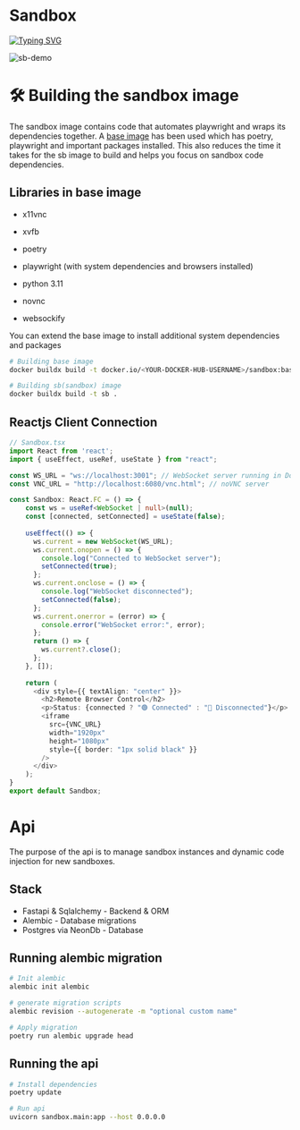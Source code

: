 # Sandbox
[![Typing SVG](https://readme-typing-svg.demolab.com?font=Fira+Code&weight=100&size=25&duration=2000&pause=1000&background=000000&center=true&vCenter=true&width=500&height=81&lines=Run+playwright+in+a+sandbox)](https://git.io/typing-svg)

![sb-demo](https://github.com/user-attachments/assets/6f7cd2c6-3bdc-466f-9c46-3e1f2b0ba483)

# :hammer_and_wrench:  Building the sandbox image
The sandbox image contains code that automates playwright and wraps its dependencies together. A [base image](https://hub.docker.com/r/bengabp/sandbox) has been used which has poetry, playwright and important packages installed. This also reduces the time it takes for the sb image to build and helps you focus on sandbox code dependencies.

## Libraries in base image
- x11vnc
- xvfb



- poetry
- playwright (with system dependencies and browsers installed)
- python 3.11
- novnc
- websockify

You can extend the base image to install additional system dependencies and packages

```bash
# Building base image
docker buildx build -t docker.io/<YOUR-DOCKER-HUB-USERNAME>/sandbox:base

# Building sb(sandbox) image
docker buildx build -t sb .
```

## Reactjs Client Connection
```typescript
// Sandbox.tsx
import React from 'react';
import { useEffect, useRef, useState } from "react";

const WS_URL = "ws://localhost:3001"; // WebSocket server running in Docker
const VNC_URL = "http://localhost:6080/vnc.html"; // noVNC server

const Sandbox: React.FC = () => {
    const ws = useRef<WebSocket | null>(null);
    const [connected, setConnected] = useState(false);
  
    useEffect(() => {
      ws.current = new WebSocket(WS_URL);
      ws.current.onopen = () => {
        console.log("Connected to WebSocket server");
        setConnected(true);
      };
      ws.current.onclose = () => {
        console.log("WebSocket disconnected");
        setConnected(false);
      };
      ws.current.onerror = (error) => {
        console.error("WebSocket error:", error);
      };
      return () => {
        ws.current?.close();
      };
    }, []);
  
    return (
      <div style={{ textAlign: "center" }}>
        <h2>Remote Browser Control</h2>
        <p>Status: {connected ? "🟢 Connected" : "🔴 Disconnected"}</p>
        <iframe
          src={VNC_URL}
          width="1920px"
          height="1080px"
          style={{ border: "1px solid black" }}
        />
      </div>
    );
}
export default Sandbox;
```

# Api
The purpose of the api is to manage sandbox instances and dynamic code injection for new sandboxes.
## Stack
- Fastapi & Sqlalchemy - Backend & ORM
- Alembic - Database migrations
- Postgres via NeonDb - Database

## Running alembic migration
```bash
# Init alembic
alembic init alembic

# generate migration scripts
alembic revision --autogenerate -m "optional custom name"

# Apply migration
poetry run alembic upgrade head
```

## Running the api
```bash
# Install dependencies
poetry update

# Run api
uvicorn sandbox.main:app --host 0.0.0.0
```


